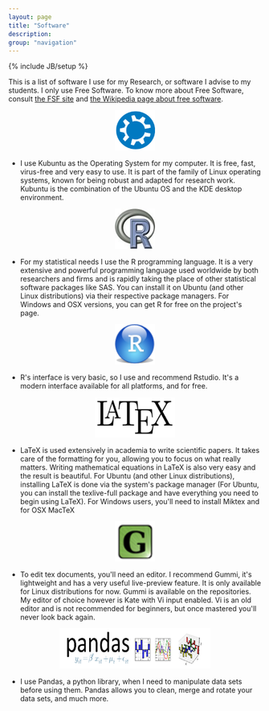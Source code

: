 ```yaml
---
layout: page
title: "Software"
description: 
group: "navigation"
---
```

{% include JB/setup %}

This is a list of software I use for my Research, or software I advise to my students. I only use Free Software. To know more about Free Software, consult [the FSF site](http://www.fsf.org/) and [the Wikipedia page about free software](http://en.wikipedia.org/wiki/Free_software).


<div style="text-align:center;">
  <a href="http://www.kubuntu.org/news/12.04-release">
    <img src="/assets/images/kubuntulogo.png" width="80" height="80"/></a>
</div>

*    I use Kubuntu as the Operating System for my computer. It is free, fast, virus-free and very easy to use. It is part of the family of Linux operating systems, known for being robust and adapted for research work. Kubuntu is the combination of the Ubuntu OS and the KDE desktop environment.

<div style="text-align:center;">
  <a href="http://www.r-project.org/">
    <img src="/assets/images/Rlogo.jpg" width="80" height="80"/></a>
</div>

*    For my statistical needs I use the R programming language. It is a very extensive and powerful programming language used worldwide by both researchers and firms and is rapidly taking the place of other statistical software packages like SAS. You can install it on Ubuntu (and other Linux distributions) via their respective package managers. For Windows and OSX versions, you can get R for free on the project's page.

<div style="text-align:center;">
  <a href="http://rstudio.org/download/desktop">
    <img src="/assets/images/rstudio.png" width="80" height="80"/></a>
</div>

*    R's interface is very basic, so I use and recommend Rstudio. It's a modern interface available for all platforms, and for free.

<div style="text-align:center;">
  <a href="http://www.latex-project.org/">
    <img src="/assets/images/latex.png" width="160" height="80"/></a>
</div>

*    LaTeX is used extensively in academia to write scientific papers. It takes care of the formatting for you, allowing you to focus on what really matters. Writing mathematical equations in LaTeX is also very easy and the result is beautiful. For Ubuntu (and other Linux distributions), installing LaTeX is done via the system's package manager (For Ubuntu, you can install the texlive-full package and have everything you need to begin using LaTeX). For Windows users, you'll need to install Miktex and for OSX MacTeX

<div style="text-align:center;">
  <a href="http://dev.midnightcoding.org/projects/gummi">
    <img src="/assets/images/Gummi-logo.png" width="80" height="80"/></a>
</div>

*    To edit tex documents, you'll need an editor. I recommend Gummi, it's lightweight and has a very useful live-preview feature. It is only available for Linux distributions for now. Gummi is available on the repositories. My editor of choice however is Kate with Vi input enabled. Vi is an old editor and is not recommended for beginners, but once mastered you'll never look back again.

<div style="text-align:center;">
  <a href="http://pandas.pydata.org/">
    <img src="/assets/images/pandas_logo.png" width="300" height="80"/></a>
</div>

*    I use Pandas, a python library, when I need to manipulate data sets before using them. Pandas allows you to clean, merge and rotate your data sets, and much more.